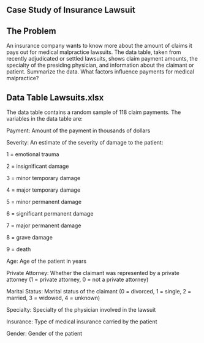 ## Case Study of Insurance Lawsuit

## The Problem 
An insurance company wants to know more about the amount of claims it pays out for medical malpractice lawsuits. The data table, taken from recently adjudicated or settled lawsuits, shows claim payment amounts, the specialty of the presiding physician, and information about the claimant or patient. Summarize the data. What factors influence payments for medical malpractice? 

## Data Table Lawsuits.xlsx 
The data table contains a random sample of 118 claim payments. The variables in the data table are: 

Payment: Amount of the payment in thousands of dollars 

Severity: An estimate of the severity of damage to the patient: 

1 = emotional trauma 

2 = insignificant damage 

3 = minor temporary damage 

4 = major temporary damage 

5 = minor permanent damage

6 = significant permanent damage 

7 = major permanent damage 

8 = grave damage 

9 = death 

Age: Age of the patient in years 

Private Attorney: Whether the claimant was represented by a private attorney (1 = private attorney, 0 = not a private attorney) 

Marital Status: Marital status of the claimant (0 = divorced, 1 = single, 2 = married, 3 = widowed, 4 = unknown) 

Specialty: Specialty of the physician involved in the lawsuit 

Insurance: Type of medical insurance carried by the patient 

Gender: Gender of the patient



